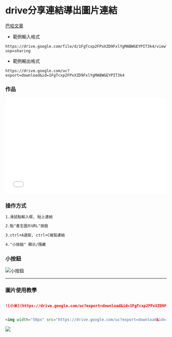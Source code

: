 # drive分享連結導出圖片連結

[巴哈文章](https://home.gamer.com.tw/artwork.php?sn=5259952)

+ 範例輸入格式
```
https://drive.google.com/file/d/1FgTcxp2FPxXZD9FxlYgMABWGEYPIT3k4/view?usp=sharing
```
+ 範例輸出格式
```
https://drive.google.com/uc?export=download&id=1FgTcxp2FPxXZD9FxlYgMABWGEYPIT3k4
```

<h3>作品</h3>

<iframe width="100%" height="300" src="//jsfiddle.net/dpes5407/63rxdc42/155/embedded/result/dark/" allowfullscreen="allowfullscreen" allowpaymentrequest frameborder="0"></iframe>

<h3>操作方式</h3>

``` md
1.滑鼠點輸入框, 貼上連結

2.點"產生圖片URL"按鈕

3.ctrl+A選取, ctrl+C複製連結

4."小按鈕" 顯示/隱藏


```

<h3>小按鈕</h3>

![小按鈕](https://drive.google.com/uc?export=download&id=1MdMm41gsiYi4vwzAb88MBqRVIBBJ1F6a)

---

<h3>圖片使用教學</h3>

```md

![小米](https://drive.google.com/uc?export=download&id=1FgTcxp2FPxXZD9FxlYgMABWGEYPIT3k4)

```

```html

<img width="50px" src="https://drive.google.com/uc?export=download&id=1FgTcxp2FPxXZD9FxlYgMABWGEYPIT3k4" />

```



![](https://drive.google.com/uc?export=download&id=1FgTcxp2FPxXZD9FxlYgMABWGEYPIT3k4)